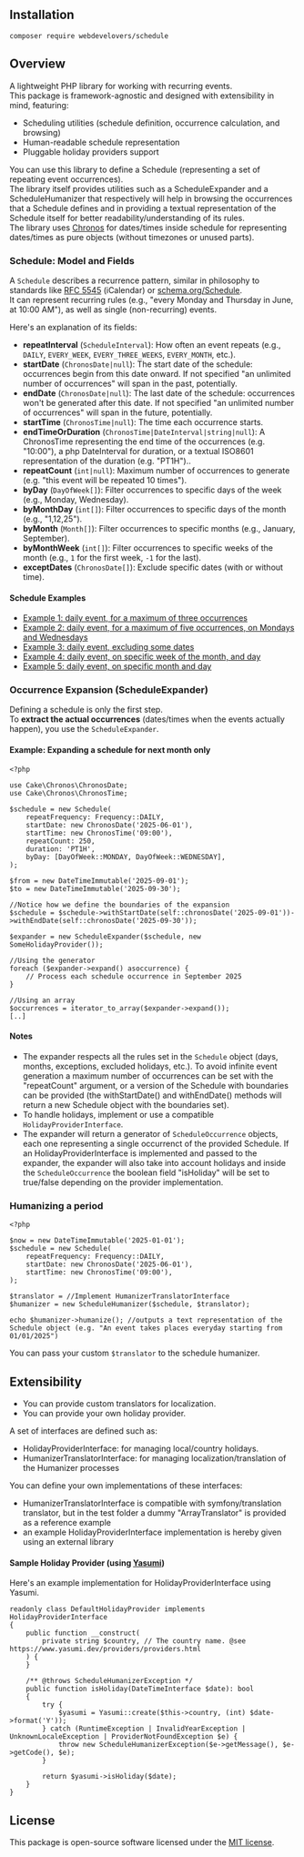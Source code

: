 ## Installation
```
composer require webdevelovers/schedule
```

## Overview

A lightweight PHP library for working with recurring events.  
This package is framework-agnostic and designed with extensibility in mind, featuring:

- Scheduling utilities (schedule definition, occurrence calculation, and browsing)
- Human-readable schedule representation
- Pluggable holiday providers support

You can use this library to define a Schedule (representing a set of repeating event occurrences). <br />
The library itself provides utilities such as a ScheduleExpander and a ScheduleHumanizer that respectively will help in browsing the occurrences that a Schedule defines
and in providing a textual representation of the Schedule itself for better readability/understanding of its rules.<br />
The library uses [Chronos](https://github.com/cakephp/chronos) for dates/times inside schedule for representing dates/times as pure objects (without timezones or unused parts).

### Schedule: Model and Fields

A `Schedule` describes a recurrence pattern, similar in philosophy to standards like [RFC 5545](https://tools.ietf.org/html/rfc5545) (iCalendar) or [schema.org/Schedule](https://schema.org/Schedule).  
It can represent recurring rules (e.g., "every Monday and Thursday in June, at 10:00 AM"), as well as single (non-recurring) events.

Here's an explanation of its fields:

- **repeatInterval** (`ScheduleInterval`): How often an event repeats (e.g., `DAILY`, `EVERY_WEEK`, `EVERY_THREE_WEEKS`, `EVERY_MONTH`, etc.).
- **startDate** (`ChronosDate|null`): The start date of the schedule: occurrences begin from this date onward. 
If not specified "an unlimited number of occurrences" will span in the past, potentially.
- **endDate** (`ChronosDate|null`): The last date of the schedule: occurrences won't be generated after this date.
If not specified "an unlimited number of occurrences" will span in the future, potentially.
- **startTime** (`ChronosTime|null`): The time each occurrence starts.
- **endTimeOrDuration** (`ChronosTime|DateInterval|string|null`): A ChronosTime representing the end time of the occurrences (e.g. "10:00"), a php DateInterval for duration, or a textual ISO8601 representation of the duration (e.g. "PT1H")..
- **repeatCount** (`int|null`): Maximum number of occurrences to generate (e.g. "this event will be repeated 10 times").
- **byDay** (`DayOfWeek[]`): Filter occurrences to specific days of the week (e.g., Monday, Wednesday).
- **byMonthDay** (`int[]`): Filter occurrences to specific days of the month (e.g., "1,12,25").
- **byMonth** (`Month[]`): Filter occurrences to specific months (e.g., January, September).
- **byMonthWeek** (`int[]`): Filter occurrences to specific weeks of the month (e.g., `1` for the first week, `-1` for the last).
- **exceptDates** (`ChronosDate[]`): Exclude specific dates (with or without time).

#### Schedule Examples

- [Example 1: daily event, for a maximum of three occurrences](examples/daily_example_01.php)
- [Example 2: daily event, for a maximum of five occurrences, on Mondays and Wednesdays](examples/daily_example_02_byDay_filter.php)
- [Example 3: daily event, excluding some dates](examples/daily_example_03_excluding_dates.php)
- [Example 4: daily event, on specific week of the month, and day](examples/daily_example_04_week_of_month.php)
- [Example 5: daily event, on specific month and day](examples/daily_example_05_month.php)

### Occurrence Expansion (ScheduleExpander)

Defining a schedule is only the first step.  
To **extract the actual occurrences** (dates/times when the events actually happen), you use the `ScheduleExpander`.

#### Example: Expanding a schedule for next month only
```
<?php 

use Cake\Chronos\ChronosDate;
use Cake\Chronos\ChronosTime;

$schedule = new Schedule(
    repeatFrequency: Frequency::DAILY,
    startDate: new ChronosDate('2025-06-01'),
    startTime: new ChronosTime('09:00'),
    repeatCount: 250,
    duration: 'PT1H',
    byDay: [DayOfWeek::MONDAY, DayOfWeek::WEDNESDAY],
);

$from = new DateTimeImmutable('2025-09-01');
$to = new DateTimeImmutable('2025-09-30');

//Notice how we define the boundaries of the expansion
$schedule = $schedule->withStartDate(self::chronosDate('2025-09-01'))->withEndDate(self::chronosDate('2025-09-30'));

$expander = new ScheduleExpander($schedule, new SomeHolidayProvider());

//Using the generator
foreach ($expander->expand() asoccurrence) { 
    // Process each schedule occurrence in September 2025 
}

//Using an array
$occurrences = iterator_to_array($expander->expand());
[..]
```
#### Notes

- The expander respects all the rules set in the `Schedule` object (days, months, exceptions, excluded holidays, etc.). To avoid
infinite event generation a maximum number of occurrences can be set with the "repeatCount" argument, or a version of the Schedule with boundaries 
can be provided (the withStartDate() and withEndDate() methods will return a new Schedule object with the boundaries set).
- To handle holidays, implement or use a compatible `HolidayProviderInterface`.
- The expander will return a generator of `ScheduleOccurrence` objects, each one representing a single occurrenct of the provided Schedule. 
If an HolidayProviderInterface is implemented and passed to the expander, the expander will also take into account holidays and inside the `ScheduleOccurrence` 
the boolean field "isHoliday" will be set to true/false depending on the provider implementation.

### Humanizing a period

```
<?php

$now = new DateTimeImmutable('2025-01-01');
$schedule = new Schedule(
    repeatFrequency: Frequency::DAILY,
    startDate: new ChronosDate('2025-06-01'),
    startTime: new ChronosTime('09:00'),
);

$translator = //Implement HumanizerTranslatorInterface
$humanizer = new ScheduleHumanizer($schedule, $translator);

echo $humanizer->humanize(); //outputs a text representation of the Schedule object (e.g. "An event takes places everyday starting from 01/01/2025")
```

You can pass your custom `$translator` to the schedule humanizer.
## Extensibility

- You can provide custom translators for localization.
- You can provide your own holiday provider.

A set of interfaces are defined such as:
- HolidayProviderInterface: for managing local/country holidays.
- HumanizerTranslatorInterface: for managing localization/translation of the Humanizer processes

You can define your own implementations of these interfaces:
- HumanizerTranslatorInterface is compatible with symfony/translation translator, but in the test folder a dummy "ArrayTranslator" is provided as a reference example
- an example HolidayProviderInterface implementation is hereby given using an external library

#### Sample Holiday Provider (using [Yasumi](https://yasumi.dev))

Here's an example implementation for HolidayProviderInterface using Yasumi.
```
readonly class DefaultHolidayProvider implements HolidayProviderInterface
{
    public function __construct(
        private string $country, // The country name. @see https://www.yasumi.dev/providers/providers.html
    ) {
    }

    /** @throws ScheduleHumanizerException */
    public function isHoliday(DateTimeInterface $date): bool
    {
        try {
            $yasumi = Yasumi::create($this->country, (int) $date->format('Y'));
        } catch (RuntimeException | InvalidYearException | UnknownLocaleException | ProviderNotFoundException $e) {
            throw new ScheduleHumanizerException($e->getMessage(), $e->getCode(), $e);
        }

        return $yasumi->isHoliday($date);
    }
}
```

## License

This package is open-source software licensed under the [MIT license](LICENSE).